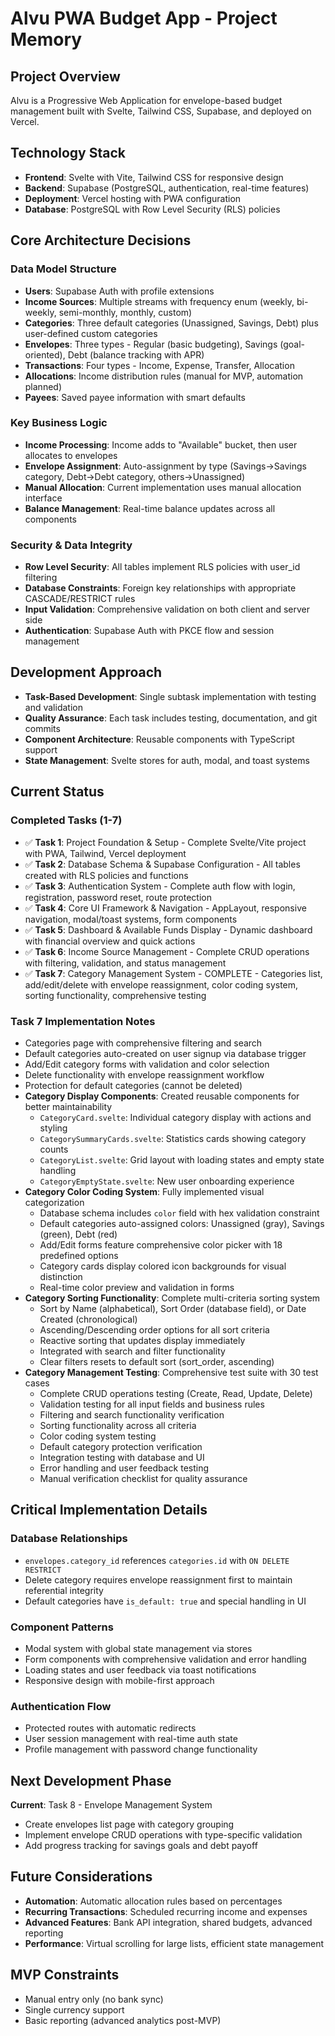 # Alvu PWA Budget App - Project Memory

## Project Overview

Alvu is a Progressive Web Application for envelope-based budget management built with Svelte, Tailwind CSS, Supabase, and deployed on Vercel.

## Technology Stack

- **Frontend**: Svelte with Vite, Tailwind CSS for responsive design
- **Backend**: Supabase (PostgreSQL, authentication, real-time features)
- **Deployment**: Vercel hosting with PWA configuration
- **Database**: PostgreSQL with Row Level Security (RLS) policies

## Core Architecture Decisions

### Data Model Structure
- **Users**: Supabase Auth with profile extensions
- **Income Sources**: Multiple streams with frequency enum (weekly, bi-weekly, semi-monthly, monthly, custom)
- **Categories**: Three default categories (Unassigned, Savings, Debt) plus user-defined custom categories
- **Envelopes**: Three types - Regular (basic budgeting), Savings (goal-oriented), Debt (balance tracking with APR)
- **Transactions**: Four types - Income, Expense, Transfer, Allocation
- **Allocations**: Income distribution rules (manual for MVP, automation planned)
- **Payees**: Saved payee information with smart defaults

### Key Business Logic
- **Income Processing**: Income adds to "Available" bucket, then user allocates to envelopes
- **Envelope Assignment**: Auto-assignment by type (Savings→Savings category, Debt→Debt category, others→Unassigned)
- **Manual Allocation**: Current implementation uses manual allocation interface
- **Balance Management**: Real-time balance updates across all components

### Security & Data Integrity
- **Row Level Security**: All tables implement RLS policies with user_id filtering
- **Database Constraints**: Foreign key relationships with appropriate CASCADE/RESTRICT rules
- **Input Validation**: Comprehensive validation on both client and server side
- **Authentication**: Supabase Auth with PKCE flow and session management

## Development Approach

- **Task-Based Development**: Single subtask implementation with testing and validation
- **Quality Assurance**: Each task includes testing, documentation, and git commits
- **Component Architecture**: Reusable components with TypeScript support
- **State Management**: Svelte stores for auth, modal, and toast systems

## Current Status

### Completed Tasks (1-7)
- ✅ **Task 1**: Project Foundation & Setup - Complete Svelte/Vite project with PWA, Tailwind, Vercel deployment
- ✅ **Task 2**: Database Schema & Supabase Configuration - All tables created with RLS policies and functions
- ✅ **Task 3**: Authentication System - Complete auth flow with login, registration, password reset, route protection
- ✅ **Task 4**: Core UI Framework & Navigation - AppLayout, responsive navigation, modal/toast systems, form components
- ✅ **Task 5**: Dashboard & Available Funds Display - Dynamic dashboard with financial overview and quick actions
- ✅ **Task 6**: Income Source Management - Complete CRUD operations with filtering, validation, and status management
- ✅ **Task 7**: Category Management System - COMPLETE - Categories list, add/edit/delete with envelope reassignment, color coding system, sorting functionality, comprehensive testing

### Task 7 Implementation Notes
- Categories page with comprehensive filtering and search
- Default categories auto-created on user signup via database trigger
- Add/Edit category forms with validation and color selection
- Delete functionality with envelope reassignment workflow
- Protection for default categories (cannot be deleted)
- **Category Display Components**: Created reusable components for better maintainability
  - `CategoryCard.svelte`: Individual category display with actions and styling
  - `CategorySummaryCards.svelte`: Statistics cards showing category counts
  - `CategoryList.svelte`: Grid layout with loading states and empty state handling
  - `CategoryEmptyState.svelte`: New user onboarding experience
- **Category Color Coding System**: Fully implemented visual categorization
  - Database schema includes `color` field with hex validation constraint
  - Default categories auto-assigned colors: Unassigned (gray), Savings (green), Debt (red)
  - Add/Edit forms feature comprehensive color picker with 18 predefined options
  - Category cards display colored icon backgrounds for visual distinction
  - Real-time color preview and validation in forms
- **Category Sorting Functionality**: Complete multi-criteria sorting system
  - Sort by Name (alphabetical), Sort Order (database field), or Date Created (chronological)
  - Ascending/Descending order options for all sort criteria
  - Reactive sorting that updates display immediately
  - Integrated with search and filter functionality
  - Clear filters resets to default sort (sort_order, ascending)
- **Category Management Testing**: Comprehensive test suite with 30 test cases
  - Complete CRUD operations testing (Create, Read, Update, Delete)
  - Validation testing for all input fields and business rules
  - Filtering and search functionality verification
  - Sorting functionality across all criteria
  - Color coding system testing
  - Default category protection verification
  - Integration testing with database and UI
  - Error handling and user feedback testing
  - Manual verification checklist for quality assurance

## Critical Implementation Details

### Database Relationships
- `envelopes.category_id` references `categories.id` with `ON DELETE RESTRICT`
- Delete category requires envelope reassignment first to maintain referential integrity
- Default categories have `is_default: true` and special handling in UI

### Component Patterns
- Modal system with global state management via stores
- Form components with comprehensive validation and error handling
- Loading states and user feedback via toast notifications
- Responsive design with mobile-first approach

### Authentication Flow
- Protected routes with automatic redirects
- User session management with real-time auth state
- Profile management with password change functionality

## Next Development Phase

**Current**: Task 8 - Envelope Management System
- Create envelopes list page with category grouping
- Implement envelope CRUD operations with type-specific validation
- Add progress tracking for savings goals and debt payoff

## Future Considerations

- **Automation**: Automatic allocation rules based on percentages
- **Recurring Transactions**: Scheduled recurring income and expenses
- **Advanced Features**: Bank API integration, shared budgets, advanced reporting
- **Performance**: Virtual scrolling for large lists, efficient state management

## MVP Constraints

- Manual entry only (no bank sync)
- Single currency support
- Basic reporting (advanced analytics post-MVP)
